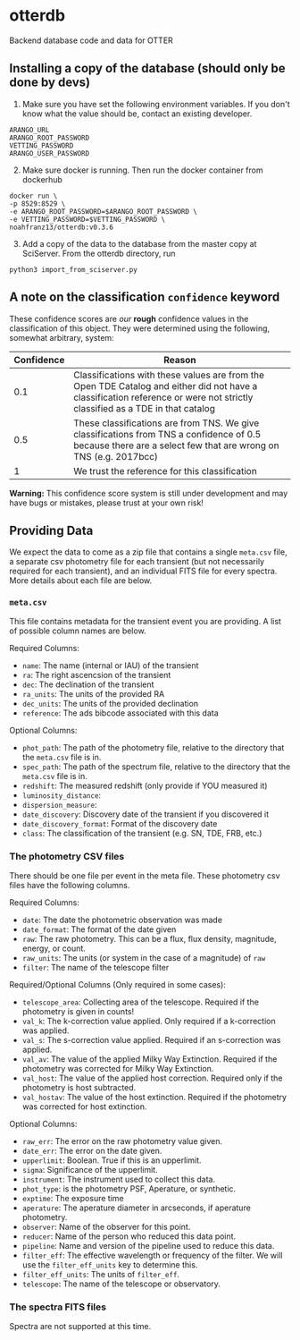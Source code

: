 # otterdb
Backend database code and data for OTTER

## Installing a copy of the database (should only be done by devs)
1. Make sure you have set the following environment variables. If you don't
know what the value should be, contact an existing developer.
```
ARANGO_URL
ARANGO_ROOT_PASSWORD
VETTING_PASSWORD
ARANGO_USER_PASSWORD
```
2. Make sure docker is running. Then run the docker container from dockerhub
```
docker run \
-p 8529:8529 \
-e ARANGO_ROOT_PASSWORD=$ARANGO_ROOT_PASSWORD \ 
-e VETTING_PASSWORD=$VETTING_PASSWORD \
noahfranz13/otterdb:v0.3.6
```
3. Add a copy of the data to the database from the master copy at SciServer.
From the otterdb directory, run
```
python3 import_from_sciserver.py
```

## A note on the classification `confidence` keyword
These confidence scores are *our* **rough** confidence values in the classification
of this object. They were determined using the following, somewhat arbitrary, system:

| Confidence | Reason |
|------------|--------|
| 0.1 | Classifications with these values are from the Open TDE Catalog and either did not have a classification reference or were not strictly classified as a TDE in that catalog |
| 0.5 | These classifications are from TNS. We give classifications from TNS a confidence of 0.5 because there are a select few that are wrong on TNS (e.g. 2017bcc) |
| 1 | We trust the reference for this classification |

**Warning:** This confidence score system is still under development and may have bugs or mistakes, please trust at your own risk!

## Providing Data
We expect the data to come as a zip file that contains a single `meta.csv`
file, a separate csv photometry file for each transient (but not necessarily
required for each transient), and an individual FITS file for every spectra.
More details about each file are below.

### `meta.csv`
This file contains metadata for the transient event you are providing. A list
of possible column names are below.

Required Columns:
* `name`: The name (internal or IAU) of the transient
* `ra`: The right ascencsion of the transient
* `dec`: The declination of the transient
* `ra_units`: The units of the provided RA
* `dec_units`: The units of the provided declination
* `reference`: The ads bibcode associated with this data

Optional Columns:
* `phot_path`: The path of the photometry file, relative to the directory that
the `meta.csv` file is in.
* `spec_path`: The path of the spectrum file, relative to the directory that the `meta.csv` file is in.
* `redshift`: The measured redshift (only provide if YOU measured it)
* `luminosity_distance`:
* `dispersion_measure`:
* `date_discovery`: Discovery date of the transient if you discovered it
* `date_discovery_format`: Format of the discovery date
* `class`: The classification of the transient (e.g. SN, TDE, FRB, etc.)

### The photometry CSV files
There should be one file per event in the meta file. These photometry csv
files have the following columns.

Required Columns:
* `date`: The date the photometric observation was made
* `date_format`: The format of the date given
* `raw`: The raw photometry. This can be a flux, flux density, magnitude,
energy, or count.
* `raw_units`: The units (or system in the case of a magnitude) of `raw`
* `filter`: The name of the telescope filter

Required/Optional Columns (Only required in some cases):
* `telescope_area`: Collecting area of the telescope. Required if the
photometry is given in counts!
* `val_k`: The k-correction value applied. Only required if a k-correction
was applied.
* `val_s`: The s-correction value applied. Required if an s-correction was
applied.
* `val_av`: The value of the applied Milky Way Extinction. Required if the
photometry was corrected for Milky Way Extinction.
* `val_host`: The value of the applied host correction. Required only if the
photometry is host subtracted.
* `val_hostav`: The value of the host extinction. Required if the photometry
was corrected for host extinction.

Optional Columns:
* `raw_err`: The error on the raw photometry value given.
* `date_err`: The error on the date given.
* `upperlimit`: Boolean. True if this is an upperlimit.
* `sigma`: Significance of the upperlimit.
* `instrument`: The instrument used to collect this data.
* `phot_type`: is the photometry PSF, Aperature, or synthetic.
* `exptime`: The exposure time
* `aperature`: The aperature diameter in arcseconds, if aperature photometry.
* `observer`: Name of the observer for this point.
* `reducer`: Name of the person who reduced this data point.
* `pipeline`: Name and version of the pipeline used to reduce this data.
* `filter_eff`: The effective wavelength or frequency of the filter. We will
use the `filter_eff_units` key to determine this.
* `filter_eff_units`: The units of `filter_eff`.
* `telescope`: The name of the telescope or observatory.

### The spectra FITS files
Spectra are not supported at this time.

